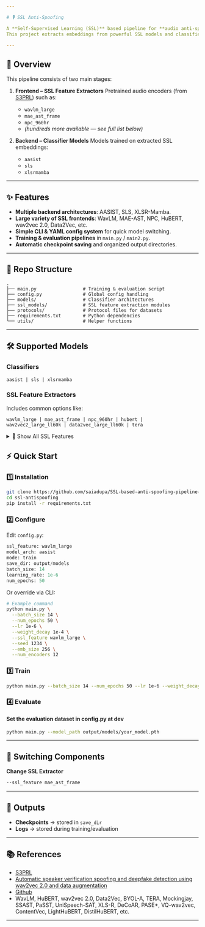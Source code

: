 ```yaml
---

# 🎙️ SSL Anti-Spoofing

A **Self-Supervised Learning (SSL)** based pipeline for **audio anti-spoofing detection**.
This project extracts embeddings from powerful SSL models and classifies them into spoofed or bona fide speech.

---
```


## 📌 Overview

This pipeline consists of two main stages:

1. **Frontend – SSL Feature Extractors**
   Pretrained audio encoders (from [S3PRL](https://github.com/s3prl/s3prl)) such as:

   * `wavlm_large`
   * `mae_ast_frame`
   * `npc_960hr`
   * *(hundreds more available — see full list below)*

2. **Backend – Classifier Models**
   Models trained on extracted SSL embeddings:

   * `aasist`
   * `sls`
   * `xlsrmamba`

---

## ✨ Features

* **Multiple backend architectures**: AASIST, SLS, XLSR-Mamba.
* **Large variety of SSL frontends**: WavLM, MAE-AST, NPC, HuBERT, wav2vec 2.0, Data2Vec, etc.
* **Simple CLI & YAML config system** for quick model switching.
* **Training & evaluation pipelines** in `main.py` / `main2.py`.
* **Automatic checkpoint saving** and organized output directories.

---

## 📂 Repo Structure

```
.
├── main.py                 # Training & evaluation script
├── config.py               # Global config handling
├── models/                 # Classifier architectures
├── ssl_models/             # SSL feature extraction modules
├── protocols/              # Protocol files for datasets
├── requirements.txt        # Python dependencies
└── utils/                  # Helper functions
```

---

## 🛠 Supported Models

### Classifiers

```
aasist | sls | xlsrmamba
```

### SSL Feature Extractors

Includes common options like:

```
wavlm_large | mae_ast_frame | npc_960hr | hubert | wav2vec2_large_ll60k | data2vec_large_ll60k | tera
```

<details>
<summary>📜 Show All SSL Features</summary>

```
apc | apc_360hr | apc_960hr | apc_local | apc_url | ast | audio_albert | audio_albert_960hr | audio_albert_local | audio_albert_logMelBase_T_share_AdamW_b32_1m_960hr_drop1 | audio_albert_url | baseline | baseline_local | byol_a_1024 | byol_a_2048 | byol_a_512 | byol_s_cvt | byol_s_default | byol_s_resnetish34 | contentvec | contentvec_km100 | contentvec_km500 | cpc_local | cpc_url | customized_upstream | cvhubert | data2vec | data2vec_base_960 | data2vec_custom | data2vec_large_ll60k | data2vec_local | data2vec_url | decoar | decoar2 | decoar2_custom | decoar2_local | decoar2_url | decoar_custom | decoar_layers | decoar_layers_custom | decoar_layers_local | decoar_layers_url | decoar_local | decoar_url | discretebert | distilhubert | distilhubert_base | distiller_local | distiller_url | espnet_hubert_base_iter0 | espnet_hubert_base_iter1 | espnet_hubert_custom | espnet_hubert_large_gs_ll60k | espnet_hubert_local | fbank | fbank_no_cmvn | hf_hubert_custom | hf_wav2vec2_custom | hubert | hubert_base | hubert_base_robust_mgr | hubert_custom | hubert_large_ll60k | hubert_local | hubert_url | lighthubert | lighthubert_base | lighthubert_local | lighthubert_small | lighthubert_stage1 | lighthubert_url | linear | mae_ast_frame | mae_ast_local | mae_ast_patch | mae_ast_url | mel | mfcc | mhubert_base_vp_en_es_fr_it3 | mockingjay | mockingjay_100hr | mockingjay_960hr | mockingjay_local | mockingjay_logMelBase_T_AdamW_b32_1m_960hr | mockingjay_logMelBase_T_AdamW_b32_1m_960hr_drop1 | mockingjay_logMelBase_T_AdamW_b32_1m_960hr_seq3k | mockingjay_logMelBase_T_AdamW_b32_200k_100hr | mockingjay_logMelLinearLarge_T_AdamW_b32_500k_360hr_drop1 | mockingjay_origin | mockingjay_url | modified_cpc | mos_apc | mos_apc_local | mos_apc_url | mos_tera | mos_tera_local | mos_tera_url | mos_wav2vec2 | mos_wav2vec2_local | mos_wav2vec2_url | ms_hubert | multires_hubert_base | multires_hubert_custom | multires_hubert_large | multires_hubert_local | multires_hubert_multilingual_base | multires_hubert_multilingual_large400k | multires_hubert_multilingual_large600k | npc | npc_360hr | npc_960hr | npc_local | npc_url | pase_local | pase_plus | pase_url | passt_base | passt_base20sec | passt_base2level | passt_base2levelmel | passt_base30sec | passt_hop100base | passt_hop100base2lvl | passt_hop100base2lvlmel | passt_hop160base | passt_hop160base2lvl | passt_hop160base2lvlmel | spectrogram | ssast_frame_base | ssast_patch_base | stft_mag | tera | tera_100hr | tera_960hr | tera_fbankBase_T_F_AdamW_b32_200k_100hr | tera_local | tera_logMelBase_T_F_AdamW_b32_1m_960hr | tera_logMelBase_T_F_AdamW_b32_1m_960hr_drop1 | tera_logMelBase_T_F_AdamW_b32_1m_960hr_seq3k | tera_logMelBase_T_F_AdamW_b32_200k_100hr | tera_logMelBase_T_F_M_AdamW_b32_1m_960hr_drop1 | tera_logMelBase_T_F_M_AdamW_b32_200k_100hr | tera_url | timit_posteriorgram | unispeech_sat | unispeech_sat_base | unispeech_sat_base_plus | unispeech_sat_large | unispeech_sat_local | unispeech_sat_url | vggish | vq_apc | vq_apc_360hr | vq_apc_960hr | vq_apc_url | vq_wav2vec | vq_wav2vec_custom | vq_wav2vec_gumbel | vq_wav2vec_kmeans | vq_wav2vec_kmeans_roberta | wav2vec | wav2vec2 | wav2vec2_base_960 | wav2vec2_base_s2st_en_librilight | wav2vec2_base_s2st_es_voxpopuli | wav2vec2_conformer_large_s2st_en_librilight | wav2vec2_conformer_large_s2st_es_voxpopuli | wav2vec2_conformer_relpos | wav2vec2_conformer_rope | wav2vec2_custom | wav2vec2_large_960 | wav2vec2_large_ll60k | wav2vec2_large_lv60_cv_swbd_fsh | wav2vec2_large_voxpopuli_100k | wav2vec2_local | wav2vec2_url | wav2vec_custom | wav2vec_large | wav2vec_local | wav2vec_url | wavlablm_ek_40k | wavlablm_mk_40k | wavlablm_ms_40k | wavlm | wavlm_base | wavlm_base_plus | wavlm_large | wavlm_local | wavlm_url | xls_r_1b | xls_r_2b | xls_r_300m | xlsr_53
```

</details>


## ⚡ Quick Start

### 1️⃣ Installation

```bash
git clone https://github.com/saiadupa/SSL-based-anti-spoofing-pipeline-for-audio.git
cd ssl-antispoofing
pip install -r requirements.txt
```

### 2️⃣ Configure

Edit `config.py`:

```config.py
ssl_feature: wavlm_large
model_arch: aasist
mode: train
save_dir: output/models
batch_size: 14
learning_rate: 1e-6
num_epochs: 50
```

Or override via CLI:

```bash
# Example command
python main.py \
  --batch_size 14 \
  --num_epochs 50 \
  --lr 1e-6 \
  --weight_decay 1e-4 \
  --ssl_feature wavlm_large \
  --seed 1234 \
  --emb_size 256 \
  --num_encoders 12
```

### 3️⃣ Train

```bash
python main.py --batch_size 14 --num_epochs 50 --lr 1e-6 --weight_decay 1e-4 --ssl_feature wavlm_large --seed 1234 --emb_size 256 --num_encoders 12
```

### 4️⃣ Evaluate

#### Set the evaluation dataset in config.py at dev 
```bash
python main.py --model_path output/models/your_model.pth
```

---

## 🔄 Switching Components

**Change SSL Extractor**


```bash
--ssl_feature mae_ast_frame
```
---

## 📂 Outputs

* **Checkpoints** → stored in `save_dir`
* **Logs** → stored during training/evaluation

---

## 📚 References

* [S3PRL](https://github.com/s3prl/s3prl)
* [Automatic speaker verification spoofing and deepfake detection using wav2vec 2.0 and data augmentation](https://arxiv.org/abs/2202.12233)
* [Github](https://github.com/TakHemlata/SSL_Anti-spoofing/)
* WavLM, HuBERT, wav2vec 2.0, Data2Vec, BYOL-A, TERA, Mockingjay, SSAST, PaSST, UniSpeech-SAT, XLS-R, DeCoAR, PASE+, VQ-wav2vec, ContentVec, LightHuBERT, DistilHuBERT, etc.

---

